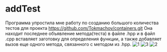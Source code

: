 # addTest
Программа упростила мне работу по созданию большого количества тестов для проекта https://github.com/Tokmachov/containers.git
Она находит последнее объявление метода(теста) в файле .hpp и в файл .cpp вставляет заготовку для определения функции, а также 
добавляет вызов еще одного метода, связанного с методом из .hpp.
![1](https://user-images.githubusercontent.com/39241797/122597501-1c07f780-d074-11eb-8116-afb887023292.jpg)
![3](https://user-images.githubusercontent.com/39241797/122597636-52457700-d074-11eb-82d5-b9cc04509234.jpg)
![2](https://user-images.githubusercontent.com/39241797/122597612-478ae200-d074-11eb-8ca1-6965a8833216.jpg)
